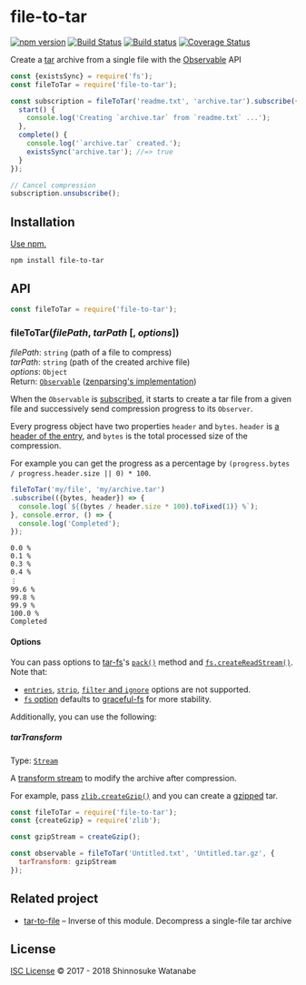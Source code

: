# file-to-tar

[![npm version](https://img.shields.io/npm/v/file-to-tar.svg)](https://www.npmjs.com/package/file-to-tar)
[![Build Status](https://travis-ci.org/shinnn/file-to-tar.svg?branch=master)](https://travis-ci.org/shinnn/file-to-tar)
[![Build status](https://ci.appveyor.com/api/projects/status/lvk0mredvv0ovinw/branch/master?svg=true)](https://ci.appveyor.com/project/ShinnosukeWatanabe/file-to-tar/branch/master)
[![Coverage Status](https://img.shields.io/coveralls/shinnn/file-to-tar.svg)](https://coveralls.io/github/shinnn/file-to-tar?branch=master)

Create a [tar](https://www.gnu.org/software/tar/manual/html_node/Standard.html) archive from a single file with the [Observable](https://tc39.github.io/proposal-observable/) API

```javascript
const {existsSync} = require('fs');
const fileToTar = require('file-to-tar');

const subscription = fileToTar('readme.txt', 'archive.tar').subscribe({
  start() {
    console.log('Creating `archive.tar` from `readme.txt` ...');
  },
  complete() {
    console.log('`archive.tar` created.');
    existsSync('archive.tar'); //=> true
  }
});

// Cancel compression
subscription.unsubscribe();
```

## Installation

[Use npm.](https://docs.npmjs.com/cli/install)

```
npm install file-to-tar
```

## API

```javascript
const fileToTar = require('file-to-tar');
```

### fileToTar(*filePath*, *tarPath* [, *options*])

*filePath*: `string` (path of a file to compress)  
*tarPath*: `string` (path of the created archive file)  
*options*: `Object`  
Return: [`Observable`](https://tc39.github.io/proposal-observable/#observable) ([zenparsing's implementation](https://github.com/zenparsing/zen-observable))

When the `Observable` is [subscribed](https://tc39.github.io/proposal-observable/#observable-prototype-subscribe), it starts to create a tar file from a given file and successively send compression progress to its `Observer`.

Every progress object have two properties `header` and `bytes`. `header` is [a header of the entry](https://github.com/mafintosh/tar-stream#headers), and `bytes` is the total processed size of the compression.

For example you can get the progress as a percentage by `(progress.bytes / progress.header.size || 0) * 100`.

```javascript
fileToTar('my/file', 'my/archive.tar')
.subscribe(({bytes, header}) => {
  console.log(`${(bytes / header.size * 100).toFixed(1)} %`);
}, console.error, () => {
  console.log('Completed');
});
```

```
0.0 %
0.1 %
0.3 %
0.4 %
︙
99.6 %
99.8 %
99.9 %
100.0 %
Completed
```

#### Options

You can pass options to [tar-fs](https://github.com/mafintosh/tar-fs)'s [`pack()`](https://github.com/mafintosh/tar-fs/blob/v1.15.3/index.js#L61) method and [`fs.createReadStream()`](https://nodejs.org/api/fs.html#fs_fs_createreadstream_path_options). Note that:

* [`entries`](https://github.com/mafintosh/tar-fs/blob/v1.15.3/index.js#L69), [`strip`](https://github.com/mafintosh/tar-fs/blob/v1.15.3/index.js#L76), [`filter` and `ignore`](https://github.com/mafintosh/tar-fs/blob/v1.15.3/index.js#L66) options are not supported.
* [`fs` option](https://github.com/mafintosh/tar-fs/blob/v1.15.3/index.js#L65) defaults to [graceful-fs](https://github.com/isaacs/node-graceful-fs) for more stability.

Additionally, you can use the following:

##### tarTransform

Type: [`Stream`](https://nodejs.org/api/stream.html#stream_stream)

A [transform stream](https://nodejs.org/api/stream.html#stream_class_stream_transform) to modify the archive after compression.

For example, pass [`zlib.createGzip()`](https://nodejs.org/api/zlib.html#zlib_zlib_creategzip_options) and you can create a [gzipped](https://tools.ietf.org/html/rfc1952) tar.

```javascript
const fileToTar = require('file-to-tar');
const {createGzip} = require('zlib');

const gzipStream = createGzip();

const observable = fileToTar('Untitled.txt', 'Untitled.tar.gz', {
  tarTransform: gzipStream
});
```

## Related project

* [tar-to-file](https://github.com/shinnn/tar-to-file) – Inverse of this module. Decompress a single-file tar archive

## License

[ISC License](./LICENSE) © 2017 - 2018 Shinnosuke Watanabe
